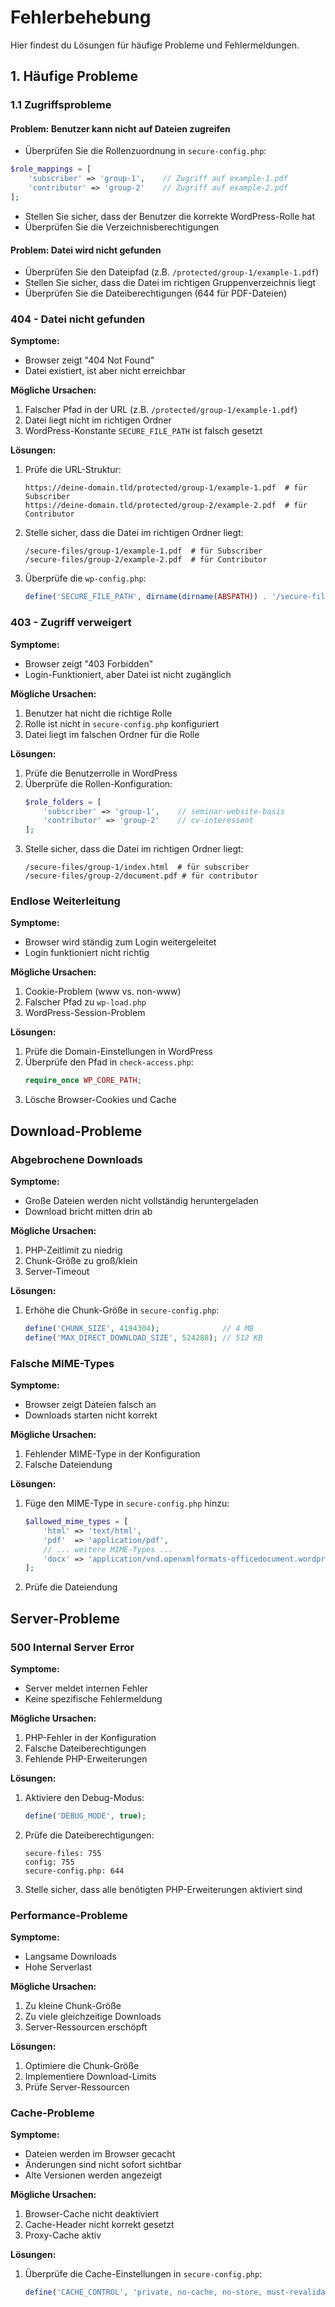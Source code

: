 # Fehlerbehebung

Hier findest du Lösungen für häufige Probleme und Fehlermeldungen.

## 1. Häufige Probleme

### 1.1 Zugriffsprobleme

#### Problem: Benutzer kann nicht auf Dateien zugreifen
- Überprüfen Sie die Rollenzuordnung in `secure-config.php`:
```php
$role_mappings = [
    'subscriber' => 'group-1',    // Zugriff auf example-1.pdf
    'contributor' => 'group-2'    // Zugriff auf example-2.pdf
];
```
- Stellen Sie sicher, dass der Benutzer die korrekte WordPress-Rolle hat
- Überprüfen Sie die Verzeichnisberechtigungen

#### Problem: Datei wird nicht gefunden
- Überprüfen Sie den Dateipfad (z.B. `/protected/group-1/example-1.pdf`)
- Stellen Sie sicher, dass die Datei im richtigen Gruppenverzeichnis liegt
- Überprüfen Sie die Dateiberechtigungen (644 für PDF-Dateien)

### 404 - Datei nicht gefunden

**Symptome:**
- Browser zeigt "404 Not Found"
- Datei existiert, ist aber nicht erreichbar

**Mögliche Ursachen:**
1. Falscher Pfad in der URL (z.B. `/protected/group-1/example-1.pdf`)
2. Datei liegt nicht im richtigen Ordner
3. WordPress-Konstante `SECURE_FILE_PATH` ist falsch gesetzt

**Lösungen:**
1. Prüfe die URL-Struktur:
   ```
   https://deine-domain.tld/protected/group-1/example-1.pdf  # für Subscriber
   https://deine-domain.tld/protected/group-2/example-2.pdf  # für Contributor
   ```
2. Stelle sicher, dass die Datei im richtigen Ordner liegt:
   ```
   /secure-files/group-1/example-1.pdf  # für Subscriber
   /secure-files/group-2/example-2.pdf  # für Contributor
   ```
3. Überprüfe die `wp-config.php`:
   ```php
   define('SECURE_FILE_PATH', dirname(dirname(ABSPATH)) . '/secure-files');
   ```

### 403 - Zugriff verweigert

**Symptome:**
- Browser zeigt "403 Forbidden"
- Login-Funktioniert, aber Datei ist nicht zugänglich

**Mögliche Ursachen:**
1. Benutzer hat nicht die richtige Rolle
2. Rolle ist nicht in `secure-config.php` konfiguriert
3. Datei liegt im falschen Ordner für die Rolle

**Lösungen:**
1. Prüfe die Benutzerrolle in WordPress
2. Überprüfe die Rollen-Konfiguration:
   ```php
   $role_folders = [
       'subscriber' => 'group-1',    // seminar-website-basis
       'contributor' => 'group-2'    // cv-interessent
   ];
   ```
3. Stelle sicher, dass die Datei im richtigen Ordner liegt:
   ```
   /secure-files/group-1/index.html  # für subscriber
   /secure-files/group-2/document.pdf # für contributor
   ```

### Endlose Weiterleitung

**Symptome:**
- Browser wird ständig zum Login weitergeleitet
- Login funktioniert nicht richtig

**Mögliche Ursachen:**
1. Cookie-Problem (www vs. non-www)
2. Falscher Pfad zu `wp-load.php`
3. WordPress-Session-Problem

**Lösungen:**
1. Prüfe die Domain-Einstellungen in WordPress
2. Überprüfe den Pfad in `check-access.php`:
   ```php
   require_once WP_CORE_PATH;
   ```
3. Lösche Browser-Cookies und Cache

## Download-Probleme

### Abgebrochene Downloads

**Symptome:**
- Große Dateien werden nicht vollständig heruntergeladen
- Download bricht mitten drin ab

**Mögliche Ursachen:**
1. PHP-Zeitlimit zu niedrig
2. Chunk-Größe zu groß/klein
3. Server-Timeout

**Lösungen:**
1. Erhöhe die Chunk-Größe in `secure-config.php`:
   ```php
   define('CHUNK_SIZE', 4194304);              // 4 MB
   define('MAX_DIRECT_DOWNLOAD_SIZE', 524288); // 512 KB
   ```

### Falsche MIME-Types

**Symptome:**
- Browser zeigt Dateien falsch an
- Downloads starten nicht korrekt

**Mögliche Ursachen:**
1. Fehlender MIME-Type in der Konfiguration
2. Falsche Dateiendung

**Lösungen:**
1. Füge den MIME-Type in `secure-config.php` hinzu:
   ```php
   $allowed_mime_types = [
       'html' => 'text/html',
       'pdf'  => 'application/pdf',
       // ... weitere MIME-Types ...
       'docx' => 'application/vnd.openxmlformats-officedocument.wordprocessingml.document'
   ];
   ```
2. Prüfe die Dateiendung

## Server-Probleme

### 500 Internal Server Error

**Symptome:**
- Server meldet internen Fehler
- Keine spezifische Fehlermeldung

**Mögliche Ursachen:**
1. PHP-Fehler in der Konfiguration
2. Falsche Dateiberechtigungen
3. Fehlende PHP-Erweiterungen

**Lösungen:**
1. Aktiviere den Debug-Modus:
   ```php
   define('DEBUG_MODE', true);
   ```
2. Prüfe die Dateiberechtigungen:
   ```
   secure-files: 755
   config: 755
   secure-config.php: 644
   ```
3. Stelle sicher, dass alle benötigten PHP-Erweiterungen aktiviert sind

### Performance-Probleme

**Symptome:**
- Langsame Downloads
- Hohe Serverlast

**Mögliche Ursachen:**
1. Zu kleine Chunk-Größe
2. Zu viele gleichzeitige Downloads
3. Server-Ressourcen erschöpft

**Lösungen:**
1. Optimiere die Chunk-Größe
2. Implementiere Download-Limits
3. Prüfe Server-Ressourcen

### Cache-Probleme

**Symptome:**
- Dateien werden im Browser gecacht
- Änderungen sind nicht sofort sichtbar
- Alte Versionen werden angezeigt

**Mögliche Ursachen:**
1. Browser-Cache nicht deaktiviert
2. Cache-Header nicht korrekt gesetzt
3. Proxy-Cache aktiv

**Lösungen:**
1. Überprüfe die Cache-Einstellungen in `secure-config.php`:
   ```php
   define('CACHE_CONTROL', 'private, no-cache, no-store, must-revalidate');
   ```